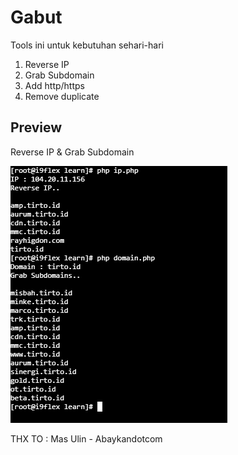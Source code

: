 # Gabut
 
Tools ini untuk kebutuhan sehari-hari

1. Reverse IP
2. Grab Subdomain
3. Add http/https
4. Remove duplicate

## Preview
Reverse IP & Grab Subdomain

![preview](https://raw.githubusercontent.com/0dayherman/Gabut/master/preview.png)

THX TO : Mas Ulin - Abaykandotcom
